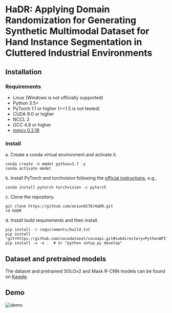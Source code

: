 
# HaDR: Applying Domain Randomization for Generating Synthetic Multimodal Dataset for Hand Instance Segmentation in Cluttered Industrial Environments

## Installation

### Requirements

- Linux (Windows is not officially supported)
- Python 3.5+
- PyTorch 1.1 or higher (>=1.5 is not tested)
- CUDA 9.0 or higher
- NCCL 2
- GCC 4.9 or higher
- [mmcv 0.2.16](https://github.com/open-mmlab/mmcv/tree/v0.2.16)

### Install

a. Create a conda virtual environment and activate it.

```
conda create -n mmdet python=3.7 -y
conda activate mmdet
```

b. Install PyTorch and torchvision following the [official instructions](https://pytorch.org/), e.g.,

```
conda install pytorch torchvision -c pytorch
```

c. Clone the repository.

```shell
git clone https://github.com/anion0278/HaDR.git
cd HaDR
```

d. Install build requirements and then install.

```shell
pip install -r requirements/build.txt
pip install "git+https://github.com/cocodataset/cocoapi.git#subdirectory=PythonAPI"
pip install -v -e .  # or "python setup.py develop"
```

## Dataset and pretrained models
The dataset and pretrained SOLOv2 and Mask R-CNN models can be found on [Kaggle](https://www.kaggle.com/datasets/alevysock/hadr-dataset-for-hands-instance-segmentation).

## Demo
![demo](https://github.com/anion0278/HaDR/assets/23017063/6a5750f8-84c7-48af-a382-a2bc446ad975)



